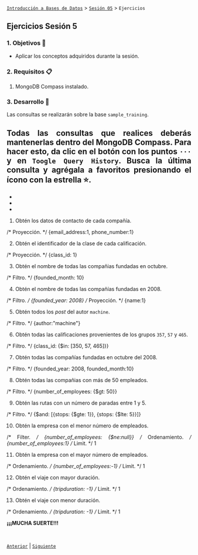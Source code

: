 [`Introducción a Bases de Datos`](../../README.md) > [`Sesión 05`](../Readme.md) > `Ejercicios`
	
## Ejercicios Sesión 5

<div style="text-align: justify;">

### 1. Objetivos :dart: 

- Aplicar los conceptos adquiridos durante la sesión.

### 2. Requisitos :clipboard:

1. MongoDB Compass instalado.

### 3. Desarrollo :rocket:

Las consultas se realizarán sobre la base `sample_training`.

Todas las consultas que realices deberás mantenerlas dentro del MongoDB Compass. Para hacer esto, da clic en el botón con los puntos `···` y en `Toogle Query History`. Busca la última consulta y agrégala a favoritos presionando el ícono con la estrella :star:.
-
-
-
-

1. Obtén los datos de contacto de cada compañía.

/* Proyección. */
{email_address:1, phone_number:1}



2. Obtén el identificador de la clase de cada calificación.


/* Proyección. */
{class_id: 1}



3. Obtén el nombre de todas las compañias fundadas en octubre.


/* Filtro. */
{founded_month: 10}




4. Obtén el nombre de todas las compañías fundadas en 2008.


/* Filtro. */
{founded_year: 2008}
/* Proyección. */
{name:1}





5. Obtén todos los *post* del autor `machine`.




/* Filtro. */
{author:"machine"}




6. Obtén todas las calificaciones provenientes de los grupos `357`, `57` y `465`.



/* Filtro. */
{class_id: {$in: [350, 57, 465]}}



7. Obtén todas las compañías fundadas en octubre del 2008.



/* Filtro. */
{founded_year: 2008, founded_month:10}




8. Obtén todas las compañias con más de 50 empleados. 


/* Filtro. */
{number_of_employees: {$gt: 50}}



9. Obtén las rutas con un número de paradas entre 1 y 5.



/* Filtro. */
{$and: [{stops: {$gte: 1}}, {stops: {$lte: 5}}]}



10. Obtén la empresa con el menor número de empleados.



/* Filter. */
{number_of_employees: {$ne:null}}
/* Ordenamiento. */
{number_of_employees:1}
/* Limit. */
1



11. Obtén la empresa con el mayor número de empleados.



/* Ordenamiento. */
{number_of_employees:-1}
/* Limit. */
1


12. Obtén el viaje con mayor duración.



/* Ordenamiento. */
{tripduration: -1}
/* Limit. */
1





13. Obtén el viaje con menor duración.



/* Ordenamiento. */
{tripduration: -1}
/* Limit. */
1




**¡¡¡MUCHA SUERTE!!!**

<br/>

[`Anterior`](../Readme.md) | [`Siguiente`](../Readme.md)

</div>

